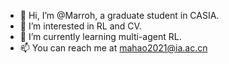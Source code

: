 - 👋 Hi, I’m @Marroh, a graduate student in CASIA.
- 👀 I’m interested in RL and CV.
- 🌱 I’m currently learning multi-agent RL.
- 📫 You can reach me at mahao2021@ia.ac.cn

<!---
Marroh/Marroh is a ✨ special ✨ repository because its `README.md` (this file) appears on your GitHub profile.
You can click the Preview link to take a look at your changes.
--->
